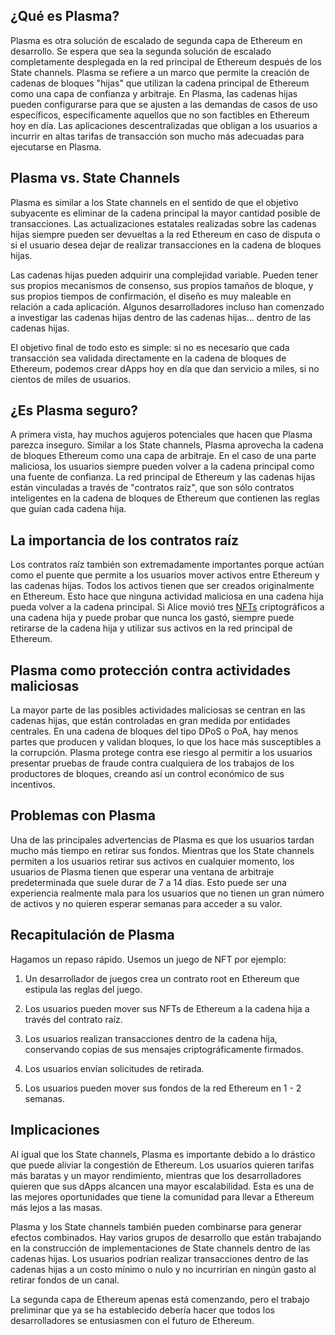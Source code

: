 ## ¿Qué es Plasma?

Plasma es otra solución de escalado de segunda capa de Ethereum en desarrollo. Se espera que sea la segunda solución de escalado completamente desplegada en la red principal de Ethereum después de los State channels. Plasma se refiere a un marco que permite la creación de cadenas de bloques "hijas" que utilizan la cadena principal de Ethereum como una capa de confianza y arbitraje. En Plasma, las cadenas hijas pueden configurarse para que se ajusten a las demandas de casos de uso específicos, específicamente aquellos que no son factibles en Ethereum hoy en día. Las aplicaciones descentralizadas que obligan a los usuarios a incurrir en altas tarifas de transacción son mucho más adecuadas para ejecutarse en Plasma.

## Plasma vs. State Channels

Plasma es similar a los State channels en el sentido de que el objetivo subyacente es eliminar de la cadena principal la mayor cantidad posible de transacciones. Las actualizaciones estatales realizadas sobre las cadenas hijas siempre pueden ser devueltas a la red Ethereum en caso de disputa o si el usuario desea dejar de realizar transacciones en la cadena de bloques hijas.

Las cadenas hijas pueden adquirir una complejidad variable. Pueden tener sus propios mecanismos de consenso, sus propios tamaños de bloque, y sus propios tiempos de confirmación, el diseño es muy maleable en relación a cada aplicación. Algunos desarrolladores incluso han comenzado a investigar las cadenas hijas dentro de las cadenas hijas... dentro de las cadenas hijas.

El objetivo final de todo esto es simple: si no es necesario que cada transacción sea validada directamente en la cadena de bloques de Ethereum, podemos crear dApps hoy en día que dan servicio a miles, si no cientos de miles de usuarios.

## ¿Es Plasma seguro?

A primera vista, hay muchos agujeros potenciales que hacen que Plasma parezca inseguro. Similar a los State channels, Plasma aprovecha la cadena de bloques Ethereum como una capa de arbitraje. En el caso de una parte maliciosa, los usuarios siempre pueden volver a la cadena principal como una fuente de confianza. La red principal de Ethereum y las cadenas hijas están vinculadas a través de "contratos raíz", que son sólo contratos inteligentes en la cadena de bloques de Ethereum que contienen las reglas que guían cada cadena hija.

## La importancia de los contratos raíz

Los contratos raíz también son extremadamente importantes porque actúan como el puente que permite a los usuarios mover activos entre Ethereum y las cadenas hijas. Todos los activos tienen que ser creados originalmente en Ethereum. Esto hace que ninguna actividad maliciosa en una cadena hija pueda volver a la cadena principal. Si Alice movió tres [NFTs](https://education.district0x.io/general-topics/understanding-ethereum/erc-721-tokens/) criptográficos a una cadena hija y puede probar que nunca los gastó, siempre puede retirarse de la cadena hija y utilizar sus activos en la red principal de Ethereum.

## Plasma como protección contra actividades maliciosas

La mayor parte de las posibles actividades maliciosas se centran en las cadenas hijas, que están controladas en gran medida por entidades centrales. En una cadena de bloques del tipo DPoS o PoA, hay menos partes que producen y validan bloques, lo que los hace más susceptibles a la corrupción. Plasma protege contra ese riesgo al permitir a los usuarios presentar pruebas de fraude contra cualquiera de los trabajos de los productores de bloques, creando así un control económico de sus incentivos.

## Problemas con Plasma

Una de las principales advertencias de Plasma es que los usuarios tardan mucho más tiempo en retirar sus fondos. Mientras que los State channels permiten a los usuarios retirar sus activos en cualquier momento, los usuarios de Plasma tienen que esperar una ventana de arbitraje predeterminada que suele durar de 7 a 14 días. Esto puede ser una experiencia realmente mala para los usuarios que no tienen un gran número de activos y no quieren esperar semanas para acceder a su valor.

## Recapitulación de Plasma

Hagamos un repaso rápido. Usemos un juego de NFT por ejemplo:

1. Un desarrollador de juegos crea un contrato root en Ethereum que estipula las reglas del juego.

2. Los usuarios pueden mover sus NFTs de Ethereum a la cadena hija a través del contrato raíz.

3. Los usuarios realizan transacciones dentro de la cadena hija, conservando copias de sus mensajes criptográficamente firmados.

4. Los usuarios envían solicitudes de retirada.

5. Los usuarios pueden mover sus fondos de la red Ethereum en 1 - 2 semanas.

## Implicaciones

Al igual que los State channels, Plasma es importante debido a lo drástico que puede aliviar la congestión de Ethereum. Los usuarios quieren tarifas más baratas y un mayor rendimiento, mientras que los desarrolladores quieren que sus dApps alcancen una mayor escalabilidad. Esta es una de las mejores oportunidades que tiene la comunidad para llevar a Ethereum más lejos a las masas.

Plasma y los State channels también pueden combinarse para generar efectos combinados. Hay varios grupos de desarrollo que están trabajando en la construcción de implementaciones de State channels dentro de las cadenas hijas. Los usuarios podrían realizar transacciones dentro de las cadenas hijas a un costo mínimo o nulo y no incurrirían en ningún gasto al retirar fondos de un canal.

La segunda capa de Ethereum apenas está comenzando, pero el trabajo preliminar que ya se ha establecido debería hacer que todos los desarrolladores se entusiasmen con el futuro de Ethereum.
